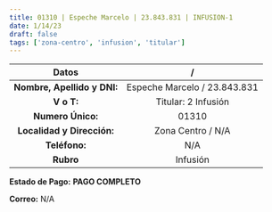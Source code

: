 ```yaml
---
title: 01310 | Espeche Marcelo | 23.843.831 | INFUSION-1
date: 1/14/23
draft: false
tags: ['zona-centro', 'infusion', 'titular']
---
```


|          **Datos**          |               /              |
|:---------------------------:|:----------------------------:|
| **Nombre, Apellido y DNI:** | Espeche Marcelo / 23.843.831 |
|          **V o T:**         |      Titular: 2 Infusión     |
|      **Numero Único:**      |             01310            |
|  **Localidad y Dirección:** |       Zona Centro / N/A      |
|        **Teléfono:**        |              N/A             |
|          **Rubro**          |           Infusión           |

**Estado de Pago:** **PAGO COMPLETO**

**Correo:** N/A
